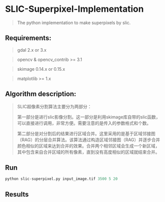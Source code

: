 # SLIC-Superpixel-Implementation
> The python implementation to make superpixels by slic.

## Requirements:

> gdal 2.x or 3.x

> opencv & opencv_contrib >= 3.1

> skimage 0.14.x or 0.15.x

> matplotlib >= 1.x

## Algorithm description:

> SLIC超像素分割算法主要分为两部分：
>
> 第一部分是进行slic影像分割。这一部分是利用skimage库自带的slic函数，可以直接进行调用，非常方便。需要注意的是传入的参数格式和个数。
>
> 第二部分是对分割后的结果进行区域合并。这里采用的是基于区域邻接图（RAG）的分层合并算法。该算法通过构造区域邻接图（RAG）并逐步合并颜色相似的区域来达到合并的效果。合并两个相邻区域会生成一个新区域，其中包含来自合并区域的所有像素，直到没有高度相似的区域就结束合并。

## Run

```python
python slic-superpixel.py input_image.tif 3500 5 20
```
## Results


